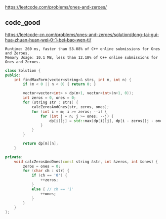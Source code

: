 
https://leetcode.com/problems/ones-and-zeroes/

## code_good
https://leetcode-cn.com/problems/ones-and-zeroes/solution/dong-tai-gui-hua-zhuan-huan-wei-0-1-bei-bao-wen-ti/

```
Runtime: 260 ms, faster than 53.08% of C++ online submissions for Ones and Zeroes.
Memory Usage: 10.1 MB, less than 12.10% of C++ online submissions for Ones and Zeroes.
```

```cpp
class Solution {
public:
    int findMaxForm(vector<string>& strs, int m, int n) {
        if (m < 0 || n < 0) { return 0; }

        vector<vector<int> > dp(m+1, vector<int>(n+1, 0));
        int zeros = 0, ones = 0;
        for (string str : strs) {
            calcZerosAndOnes(str, zeros, ones);
            for (int i = m; i >= zeros; --i) {
                for (int j = n; j >= ones; --j) {
                    dp[i][j] = std::max(dp[i][j], dp[i - zeros][j - ones] + 1);
                }
            }
        }

        return dp[m][n];
    }

private:
    void calcZerosAndOnes(const string &str, int &zeros, int &ones) {
        zeros = ones = 0;
        for (char ch : str) {
            if (ch == '0') {
                ++zeros;
            }
            else { // ch == '1'
                ++ones;
            }
        }
    }
};
```
